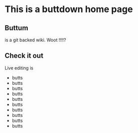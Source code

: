 # This is a buttdown home page

## Buttum

is a git backed wiki. Woot !!!!?

## Check it out

Live editing is

* butts
* butts
* butts
* butts
* butts
* butts
* butts
* butts
* butts
* butts